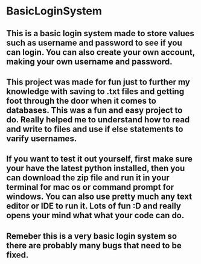 # BasicLoginSystem
## This is a basic login system made to store values such as username and password to see if you can login. You can also create your own account, making your own username and password.

## This project was made for fun just to further my knowledge with saving to .txt files and getting foot through the door when it comes to databases. This was a fun and easy project to do. Really helped me to understand how to read and write to files and use if else statements to varify usernames.

## If you want to test it out yourself, first make sure your have the latest python installed, then you can download the zip file and run it in your terminal for mac os or command prompt for windows. You can also use pretty much any text editor or IDE to run it. Lots of fun :D and really opens your mind what what your code can do.


## Remeber this is a very basic login system so there are probably many bugs that need to be fixed. 
